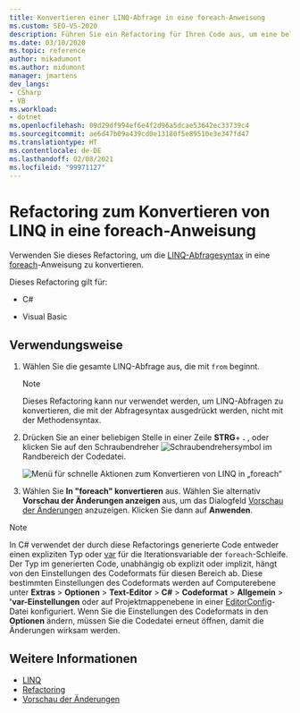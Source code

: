 ```yaml
---
title: Konvertieren einer LINQ-Abfrage in eine foreach-Anweisung
ms.custom: SEO-VS-2020
description: Führen Sie ein Refactoring für Ihren Code aus, um eine beliebige, in der Abfragesyntax geschriebene LINQ-Abfrage in eine foreach-Anweisung zu konvertieren.
ms.date: 03/10/2020
ms.topic: reference
author: mikadumont
ms.author: midumont
manager: jmartens
dev_langs:
- CSharp
- VB
ms.workload:
- dotnet
ms.openlocfilehash: 09d29df994ef6e4f2d96a5dcae53642ec33739c4
ms.sourcegitcommit: ae6d47b09a439cd0e13180f5e89510e3e347fd47
ms.translationtype: HT
ms.contentlocale: de-DE
ms.lasthandoff: 02/08/2021
ms.locfileid: "99971127"
---
```

# <a name="refactoring-to-convert-linq-to-a-foreach-statement"></a>Refactoring zum Konvertieren von LINQ in eine foreach-Anweisung

Verwenden Sie dieses Refactoring, um die [LINQ-Abfragesyntax](/dotnet/csharp/programming-guide/concepts/linq/query-syntax-and-method-syntax-in-linq) in eine [foreach](/dotnet/csharp/language-reference/keywords/foreach-in)-Anweisung zu konvertieren.

Dieses Refactoring gilt für:

- C#

- Visual Basic

## <a name="how-to-use-it"></a>Verwendungsweise

1. Wählen Sie die gesamte LINQ-Abfrage aus, die mit `from` beginnt.

   > [!NOTE]
   > Dieses Refactoring kann nur verwendet werden, um LINQ-Abfragen zu konvertieren, die mit der Abfragesyntax ausgedrückt werden, nicht mit der Methodensyntax.

1. Drücken Sie an einer beliebigen Stelle in einer Zeile **STRG**+ **.** , oder klicken Sie auf den Schraubendreher ![Schraubendrehersymbol](../media/screwdriver-icon.png) im Randbereich der Codedatei.

   ![Menü für schnelle Aktionen zum Konvertieren von LINQ in „foreach“](media/convert-linq-to-foreach.png)

1. Wählen Sie **In "foreach" konvertieren** aus. Wählen Sie alternativ **Vorschau der Änderungen anzeigen** aus, um das Dialogfeld [Vorschau der Änderungen](../../ide/preview-changes.md) anzuzeigen. Klicken Sie dann auf **Anwenden**.

> [!NOTE]
> In C# verwendet der durch diese Refactorings generierte Code entweder einen expliziten Typ oder [var](/dotnet/csharp/language-reference/keywords/var) für die Iterationsvariable der `foreach`-Schleife. Der Typ im generierten Code, unabhängig ob explizit oder implizit, hängt von den Einstellungen des Codeformats für diesen Bereich ab. Diese bestimmten Einstellungen des Codeformats werden auf Computerebene unter **Extras** > **Optionen** > **Text-Editor** > **C#**  > **Codeformat** > **Allgemein** >  **\'var-Einstellungen** oder auf Projektmappenebene in einer [EditorConfig](/dotnet/fundamentals/code-analysis/style-rules/language-rules#implicit-and-explicit-types)-Datei konfiguriert. Wenn Sie die Einstellungen des Codeformats in den **Optionen** ändern, müssen Sie die Codedatei erneut öffnen, damit die Änderungen wirksam werden.

## <a name="see-also"></a>Weitere Informationen

- [LINQ](/dotnet/standard/using-linq)
- [Refactoring](../refactoring-in-visual-studio.md)
- [Vorschau der Änderungen](../../ide/preview-changes.md)
